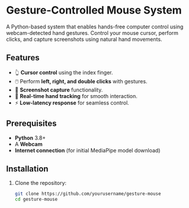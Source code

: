 # Gesture-Controlled Mouse System

A Python-based system that enables hands-free computer control using webcam-detected hand gestures. Control your mouse cursor, perform clicks, and capture screenshots using natural hand movements.

## Features

- 👆 **Cursor control** using the index finger.
- 🖱️ Perform **left, right, and double clicks** with gestures.
- 📸 **Screenshot capture** functionality.
- 🎯 **Real-time hand tracking** for smooth interaction.
- ⚡ **Low-latency response** for seamless control.

## Prerequisites

- **Python** 3.8+
- A **Webcam**
- **Internet connection** (for initial MediaPipe model download)

## Installation

1. Clone the repository:
   ```bash
   git clone https://github.com/yourusername/gesture-mouse
   cd gesture-mouse
